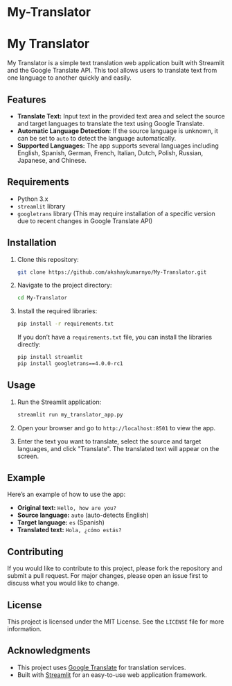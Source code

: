 ﻿# My-Translator
 # My Translator

My Translator is a simple text translation web application built with Streamlit and the Google Translate API. This tool allows users to translate text from one language to another quickly and easily. 

## Features

- **Translate Text:** Input text in the provided text area and select the source and target languages to translate the text using Google Translate.
- **Automatic Language Detection:** If the source language is unknown, it can be set to `auto` to detect the language automatically.
- **Supported Languages:** The app supports several languages including English, Spanish, German, French, Italian, Dutch, Polish, Russian, Japanese, and Chinese.

## Requirements

- Python 3.x
- `streamlit` library
- `googletrans` library (This may require installation of a specific version due to recent changes in Google Translate API)

## Installation

1. Clone this repository:
    ```bash
    git clone https://github.com/akshaykumarnyo/My-Translator.git
    ```

2. Navigate to the project directory:
    ```bash
    cd My-Translator
    ```

3. Install the required libraries:
    ```bash
    pip install -r requirements.txt
    ```

    If you don’t have a `requirements.txt` file, you can install the libraries directly:
    ```bash
    pip install streamlit
    pip install googletrans==4.0.0-rc1
    ```

## Usage

1. Run the Streamlit application:
    ```bash
    streamlit run my_translator_app.py
    ```

2. Open your browser and go to `http://localhost:8501` to view the app.

3. Enter the text you want to translate, select the source and target languages, and click "Translate". The translated text will appear on the screen.

## Example

Here’s an example of how to use the app:

- **Original text:** `Hello, how are you?`
- **Source language:** `auto` (auto-detects English)
- **Target language:** `es` (Spanish)
- **Translated text:** `Hola, ¿cómo estás?`

## Contributing

If you would like to contribute to this project, please fork the repository and submit a pull request. For major changes, please open an issue first to discuss what you would like to change.

## License

This project is licensed under the MIT License. See the `LICENSE` file for more information.

## Acknowledgments

- This project uses [Google Translate](https://translate.google.com/) for translation services.
- Built with [Streamlit](https://streamlit.io/) for an easy-to-use web application framework.

